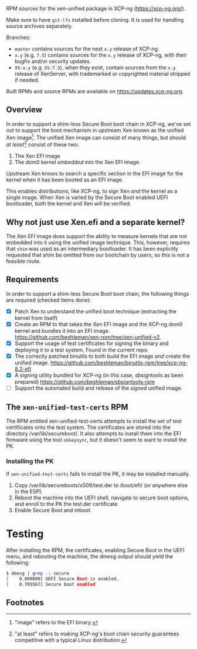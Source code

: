 RPM sources for the xen-unified package in XCP-ng (https://xcp-ng.org/).

Make sure to have `git-lfs` installed before cloning. It is used for handling source archives separately.

Branches:
* `master` contains sources for the next `x.y` release of XCP-ng.
* `x.y` (e.g. `7.5`) contains sources for the `x.y` release of XCP-ng, with their bugfix and/or security updates.
* `XS-x.y` (e.g. `XS-7.5`), when they exist, contain sources from the `x.y` release of XenServer, with trademarked or copyrighted material stripped if needed.

Built RPMs and source RPMs are available on https://updates.xcp-ng.org.

## Overview

In order to support a shim-less Secure Boot boot chain in XCP-ng, we've set out
to support the boot mechanism in upstream Xen known as the unified Xen
image[^1]. The unified Xen image can consist of many things, but should *at
least*[^2] consist of these two:

1. The Xen EFI image
2. The dom0 kernel *embedded into* the Xen EFI image.

Upstream Xen knows to search a specific section in the EFI image for the kernel
when it has been booted as an EFI image.

This enables distributions, like XCP-ng, to sign Xen *and* the kernel as a
single image. When Xen is varied by the Secure Boot enabled UEFI bootloader,
both the kernel and Xen will be verified.

## Why not just use Xen.efi and a separate kernel?

The Xen EFI image does support the ability to measure kernels that are not
embedded into it using the unified image technique. This, however, requires
that `shim` was used as an intermediary bootloader. It has been explicitly
requested that shim be omitted from our bootchain by users, so this is not a
feasible route.

## Requirements

In order to support a shim-less Secure Boot boot chain, the following things
are required (checked items done):

- [x] Patch Xen to understand the unified boot technique (extracting the kernel
      from itself)
- [x] Create an RPM to that takes the Xen EFI image and the XCP-ng dom0 kernel
      and bundles it into an EFI image.
      https://github.com/beshleman/xen-rpm/tree/xen-unified-v2.
- [x] Support the usage of test certificates for signing the binary and deploying
      it to a test system. Found in the current repo.
- [x] The correctly patched binutils to both build the EFI image *and* create the
      unified image. https://github.com/beshleman/binutils-rpm/tree/xcp-ng-8.2-efi
- [x] A signing utility bundled for XCP-ng (in this case, sbsigntools as been prepared)
      https://github.com/beshleman/sbsigntools-rpm
- [ ] Support the automated build and release of the *signed* unified image.

## The `xen-unified-test-certs` RPM

The RPM entitled xen-unified-test-certs attempts to install the set of test certificates
onto the test system. The certificates are stored into the directory /var/lib/secureboot/.
It also attempts to install them into the EFI firmware using the tool `sbkeysync`, but
it doesn't seem to want to install the PK.

### Installing the PK

If `xen-unified-test-certs` fails to install the PK, it may be installed manually.

1. Copy /var/lib/secureboots/x509/test.der to /boot/efi/ (or anywhere else
   in the ESP).
2. Reboot the machine into the UEFI shell, navigate to secure boot options, and
   enroll to the PK the test.der certificate.
3. Enable Secure Boot and reboot.

# Testing

After installing the RPM, the certificates, enabling Secure Boot in the UEFI menu,
and rebooting the machine, the dmesg output should yield the following:

```bash
$ dmesg | grep -i secure
[    0.000000] UEFI Secure Boot is enabled.
[    0.705567] Secure boot enabled
```

## Footnotes

[^1]: "image" refers to the EFI binary.
[^2]: "at least" refers to making XCP-ng's boot chain security guarantees
      competitive with a typical Linux distribution.
